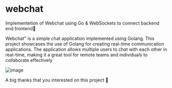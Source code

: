 # webchat
Implementetion of Webchat using  Go & WebSockets to connect backend end frontend🤖

Webchat" is a simple chat application implemented using Golang. This project showcases the use of Golang for creating real-time communication applications. 
The application allows multiple users to chat with each other in real-time, making it a great tool for remote teams and individuals to collaborate effectively

![image](https://user-images.githubusercontent.com/80615643/216785232-d79cddbf-a36c-4df1-85f2-97a550fca1aa.png)


A big thanks that you interested on this project 🤗
